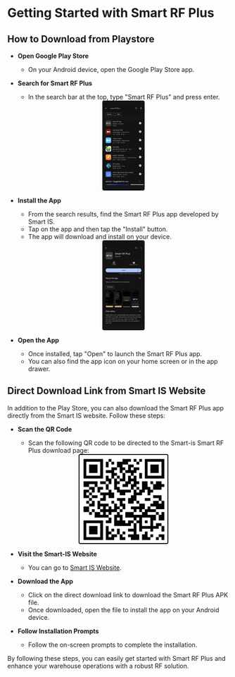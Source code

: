 # Getting Started with Smart RF Plus

## How to Download from Playstore

- **Open Google Play Store**
   - On your Android device, open the Google Play Store app.

- **Search for Smart RF Plus**
   - In the search bar at the top, type "Smart RF Plus" and press enter.
   
   <div style="text-align: center;">
   <img src="./attachments/gettingrf/Searchrf.png" 
       alt="Searchrf" 
       style="height: 200px; margin: auto; display: block; cursor: zoom-in; 
              border: 2px solid #000000; border-radius: 4px;" 
       onclick="this.style.height='400px'; this.style.cursor='zoom-out';" 
       ondblclick="this.style.height='200px'; this.style.cursor='zoom-in';">
   </div>


- **Install the App**
   - From the search results, find the Smart RF Plus app developed by Smart IS.
   - Tap on the app and then tap the "Install" button.
   - The app will download and install on your device.
   
   <div style="text-align: center;">
  <img src="./attachments/gettingrf/installrf.png" 
       alt="installrf" 
       style="height: 200px; margin: auto; display: block; cursor: zoom-in; 
              border: 2px solid #000000; border-radius: 4px;" 
       onclick="this.style.height='400px'; this.style.cursor='zoom-out';" 
       ondblclick="this.style.height='200px'; this.style.cursor='zoom-in';">
   </div>

  

- **Open the App**
   - Once installed, tap "Open" to launch the Smart RF Plus app.
   - You can also find the app icon on your home screen or in the app drawer.

## Direct Download Link from Smart IS Website

In addition to the Play Store, you can also download the Smart RF Plus app directly from the Smart IS website. Follow these steps:

- **Scan the QR Code**
   - Scan the following QR code to be directed to the Smart-is Smart RF Plus download page:
   
   <div style="text-align: center;">
  <img src="./attachments/gettingrf/appqrcode.png" 
       alt="appqrcode" 
       style="height: 200px; margin: auto; display: block; cursor: zoom-in; 
              border: 2px solid #000000; border-radius: 4px;" 
       onclick="this.style.height='400px'; this.style.cursor='zoom-out';" 
       ondblclick="this.style.height='200px'; this.style.cursor='zoom-in';">
   </div>


- **Visit the Smart-IS Website**
   - You can  go to [Smart IS Website](https://www.smart-is.com/what-we-do/smart-product/rf/).

- **Download the App**
   - Click on the direct download link to download the Smart RF Plus APK file.
   - Once downloaded, open the file to install the app on your Android device.

- **Follow Installation Prompts**
   - Follow the on-screen prompts to complete the installation.

By following these steps, you can easily get started with Smart RF Plus and enhance your warehouse operations with a robust RF solution.